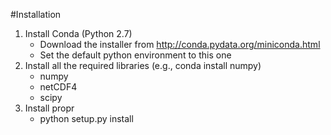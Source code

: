 #Installation
1. Install Conda (Python 2.7)
	* Download the installer from http://conda.pydata.org/miniconda.html
	* Set the default python environment to this one
2. Install all the required libraries (e.g., conda install numpy)
	* numpy
	* netCDF4
	* scipy
3. Install propr
	* python setup.py install


